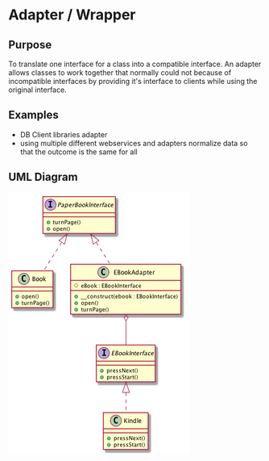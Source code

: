 # Adapter / Wrapper

## Purpose

To translate one interface for a class into a compatible interface. An adapter allows classes to work together that normally could not because of incompatible interfaces by providing it's interface to clients while using the original interface.

## Examples

* DB Client libraries adapter
* using multiple different webservices and adapters normalize data so that the outcome is the same for all

## UML Diagram

![Alt Adapter UML Diagram](uml/uml.png)